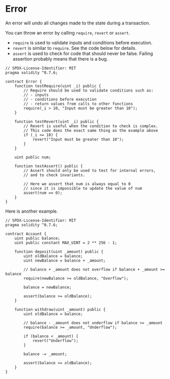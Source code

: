 # Error  
An error will undo all changes made to the state during a transaction.  

You can throw an error by calling `require`, `revert` or `assert`.  
* `require` is used to validate inputs and conditions before execution.  
* `revert` is similar to `require`. See the code below for details.  
* `assert` is used to check for code that should never be false. Failing assertion probably means that there is a bug.  

```
// SPDX-License-Identifier: MIT
pragma solidity ^0.7.6;

contract Error {
	function testRequire(uint _i) public {
		// Require should be used to validate conditions such as:
		// - inputs
		// - conditions before execution
		// - return values from calls to other functions
		require(_i > 10, "Input must be greater than 10");
	}

	function testRevert(uint _i) public {
		// Revert is useful when the condition to check is complex.
		// This code does the exact same thing as the example above
		if (_i <= 10) {
			revert("Input must be greater than 10");
		}
	}

	uint public num;

	function testAssert() public {
		// Assert should only be used to test for internal errors,
		// and to check invariants.

		// Here we assert that num is always equal to 0
		// since it is impossible to update the value of num
		assert(num == 0);
	}
}
```
Here is another example.  
```
// SPDX-License-Identifier: MIT
pragma solidity ^0.7.6;

contract Account {
	uint public balance;
	uint public constant MAX_UINT = 2 ** 256 - 1;

	function deposit(uint _amount) public {
		uint oldBalance = balance;
		uint newBalance = balance + _amount;

		// balance + _amount does not overflow if balance + _amount >= balance
		require(newBalance >= oldBalance, "Overflow");

		balance = newBalance;

		assert(balance >= oldBalance);
	}

	function withdraw(uint _amount) public {
		uint oldBalance = balance;

		// balance - _amount does not underflow if balance >= _amount
		require(balance >= _amount, "Underflow");

		if (balance < _amount) {
			revert("Underflow");
		}

		balance -= _amount;

		assert(balance <= oldBalance);
	}
}
```